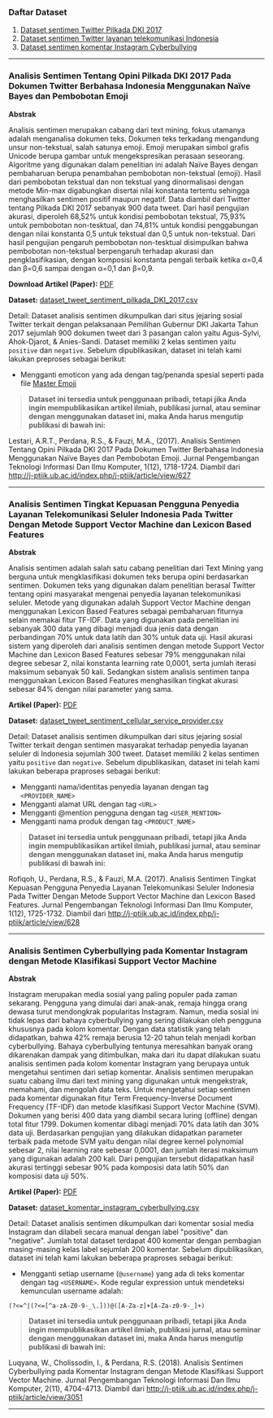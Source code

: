 ### Daftar Dataset
1. [Dataset sentimen Twitter Pilkada DKI 2017](#analisis-sentimen-tentang-opini-pilkada-dki-2017-pada-dokumen-twitter-berbahasa-indonesia-menggunakan-naïve-bayes-dan-pembobotan-emoji "Dataset sentimen Twitter Pilkada DKI 2017")
2. [Dataset sentimen Twitter layanan telekomunikasi Indonesia](#analisis-sentimen-tingkat-kepuasan-pengguna-penyedia-layanan-telekomunikasi-seluler-indonesia-pada-twitter-dengan-metode-support-vector-machine-dan-lexicon-based-features "Dataset sentimen Twitter layanan telekomunikasi Indonesia")
3. [Dataset sentimen komentar Instagram Cyberbullying](#analisis-sentimen-cyberbullying-pada-komentar-instagram-dengan-metode-klasifikasi-support-vector-machine "Dataset sentimen komentar Instagram Cyberbullying")

------------
### Analisis Sentimen Tentang Opini Pilkada DKI 2017 Pada Dokumen Twitter Berbahasa Indonesia Menggunakan Naïve Bayes dan Pembobotan Emoji

**Abstrak**

Analisis sentimen merupakan cabang dari text mining, fokus utamanya adalah menganalisa dokumen teks. Dokumen teks terkadang mengandung unsur non-tekstual, salah satunya emoji. Emoji merupakan simbol grafis Unicode berupa gambar untuk mengekspresikan perasaan seseorang. Algoritme yang digunakan dalam penelitian ini adalah Naïve Bayes dengan pembaharuan berupa penambahan pembobotan non-tekstual (emoji). Hasil dari pembobotan tekstual dan non tekstual yang dinormalisasi dengan metode Min-max digabungkan disertai nilai konstanta tertentu sehingga menghasilkan sentimen positif maupun negatif. Data diambil dari Twitter tentang Pilkada DKI 2017 sebanyak 900 data tweet. Dari hasil pengujian akurasi, diperoleh 68,52% untuk kondisi pembobotan tekstual, 75,93% untuk pembobotan non-tesktual, dan 74,81% untuk kondisi penggabungan dengan nilai konstanta 0,5 untuk tekstual dan 0,5 untuk non-tekstual. Dari hasil pengujian pengaruh pembobotan non-tesktual disimpulkan bahwa pembobotan non-tekstual berpengaruh terhadap akurasi dan pengklasifikasian, dengan komposisi konstanta pengali terbaik ketika α=0,4 dan β=0,6 sampai dengan α=0,1 dan β=0,9.

**Download Artikel (Paper):** [PDF](http://j-ptiik.ub.ac.id/index.php/j-ptiik/article/view/627/245 "PDF")

**Dataset:**
[dataset_tweet_sentiment_pilkada_DKI_2017.csv ](https://github.com/rizalespe/Dataset-Sentimen-Analisis-Bahasa-Indonesia/blob/master/dataset_tweet_sentiment_pilkada_DKI_2017.csv "dataset_tweet_sentiment_pilkada_DKI_2017.csv ")

Detail: Dataset analisis sentimen dikumpulkan dari situs jejaring sosial Twitter terkait dengan pelaksanaan Pemilihan Gubernur DKI Jakarta Tahun 2017 sejumlah 900 dokumen tweet dari 3 pasangan calon yaitu Agus-Sylvi, Ahok-Djarot, & Anies-Sandi. Dataset memiliki 2 kelas sentimen yaitu `positive` dan `negative`. Sebelum dipublikasikan, dataset ini telah kami lakukan preproses sebagai berikut:
- Mengganti emoticon yang ada dengan tag/penanda spesial seperti pada file [Master Emoji](https://github.com/rizalespe/Dataset-Sentimen-Analisis-Bahasa-Indonesia/blob/master/mater_emoji.csv "Master Emoji") 

>**Dataset ini tersedia untuk penggunaan pribadi, tetapi jika Anda ingin mempublikasikan artikel ilmiah, publikasi jurnal, atau seminar dengan menggunakan dataset ini, maka Anda harus mengutip publikasi di bawah ini:**

Lestari, A.R.T., Perdana, R.S., & Fauzi, M.A., (2017). Analisis Sentimen Tentang Opini Pilkada DKI 2017 Pada Dokumen Twitter Berbahasa Indonesia Menggunakan Naïve Bayes dan Pembobotan Emoji. Jurnal Pengembangan Teknologi Informasi Dan Ilmu Komputer, 1(12), 1718-1724. Diambil dari http://j-ptiik.ub.ac.id/index.php/j-ptiik/article/view/627

------------

### Analisis Sentimen Tingkat Kepuasan Pengguna Penyedia Layanan Telekomunikasi Seluler Indonesia Pada Twitter Dengan Metode Support Vector Machine dan Lexicon Based Features

**Abstrak**

Analisis sentimen adalah salah satu cabang penelitian dari Text Mining yang berguna untuk mengklasifikasi dokumen teks berupa opini berdasarkan sentimen. Dokumen teks yang digunakan dalam penelitian berasal Twitter tentang opini masyarakat mengenai penyedia layanan telekomunikasi seluler. Metode yang digunakan adalah Support Vector Machine dengan menggunakan Lexicon Based Features sebagai pembaharuan fiturnya selain memakai fitur TF-IDF. Data yang digunakan pada penelitian ini sebanyak 300 data yang dibagi menjadi dua jenis data dengan perbandingan 70% untuk data latih dan 30% untuk data uji. Hasil akurasi sistem yang diperoleh dari analisis sentimen dengan metode Support Vector Machine dan Lexicon Based Features sebesar 79% menggunakan nilai degree sebesar 2, nilai konstanta learning rate 0,0001, serta jumlah iterasi maksimum sebanyak 50 kali. Sedangkan sistem analisis sentimen tanpa menggunakan Lexicon Based Features menghasilkan tingkat akurasi sebesar 84% dengan nilai parameter yang sama.

**Artikel (Paper):** [PDF](http://j-ptiik.ub.ac.id/index.php/j-ptiik/article/view/628/246 "PDF")

**Dataset:**
[dataset_tweet_sentiment_cellular_service_provider.csv ](https://github.com/rizalespe/Indonesian-Sentiment-Analysis-Dataset/blob/master/dataset_tweet_sentiment_cellular_service_provider.csv "dataset_tweet_sentiment_cellular_service_provider.csv ")

Detail: Dataset analisis sentimen dikumpulkan dari situs jejaring sosial Twitter terkait dengan sentimen masyarakat terhadap penyedia layanan seluler di Indonesia sejumlah 300 tweet. Dataset memiliki 2 kelas sentimen yaitu `positive` dan `negative`. Sebelum dipublikasikan, dataset ini telah kami lakukan beberapa praproses sebagai berikut:
- Mengganti nama/identitas penyedia layanan dengan tag `<PROVIDER_NAME>`
- Mengganti alamat URL dengan tag `<URL>`
- Mengganti @mention pengguna dengan tag `<USER_MENTION>`
- Mengganti nama produk dengan tag `<PRODUCT_NAME>`


>**Dataset ini tersedia untuk penggunaan pribadi, tetapi jika Anda ingin mempublikasikan artikel ilmiah, publikasi jurnal, atau seminar dengan menggunakan dataset ini, maka Anda harus mengutip publikasi di bawah ini:**


Rofiqoh, U., Perdana, R.S., & Fauzi, M.A. (2017). Analisis Sentimen Tingkat Kepuasan Pengguna Penyedia Layanan Telekomunikasi Seluler Indonesia Pada Twitter Dengan Metode Support Vector Machine dan Lexicon Based Features. Jurnal Pengembangan Teknologi Informasi Dan Ilmu Komputer, 1(12), 1725-1732. Diambil dari http://j-ptiik.ub.ac.id/index.php/j-ptiik/article/view/628

------------
### Analisis Sentimen Cyberbullying pada Komentar Instagram dengan Metode Klasifikasi Support Vector Machine

**Abstrak**

Instagram merupakan media sosial yang paling populer pada zaman sekarang. Pengguna yang dimulai dari anak-anak, remaja hingga orang dewasa turut mendongkrak popularitas Instagram. Namun, media sosial ini tidak lepas dari bahaya cyberbullying yang sering dilakukan oleh pengguna khususnya pada kolom komentar.  Dengan data statistik yang telah didapatkan, bahwa 42% remaja berusia 12-20 tahun telah menjadi korban cyberbullying. Bahaya cyberbullying tentunya meresahkan banyak orang dikarenakan dampak yang ditimbulkan, maka dari itu dapat dilakukan suatu analisis sentimen pada kolom komentar Instagram yang berupaya untuk mengetahui sentimen dari setiap komentar. Analisis sentimen merupakan suatu cabang ilmu dari text mining yang digunakan untuk mengekstrak, memahami, dan mengolah data teks. Untuk mengetahui setiap sentimen pada komentar digunakan fitur Term Frequency-Inverse Document Frequency (TF-IDF) dan metode klasifikasi Support Vector Machine (SVM). Dokumen yang berisi 400 data yang diambil secara luring (offline) dengan total fitur 1799. Dokumen komentar dibagi menjadi 70% data latih dan 30% data uji. Berdasarkan pengujian yang dilakukan didapatkan parameter terbaik pada metode SVM yaitu dengan nilai degree kernel polynomial sebesar 2, nilai learning rate sebesar 0,0001, dan jumlah iterasi maksimum yang digunakan adalah 200 kali. Dari pengujian tersebut didapatkan hasil akurasi tertinggi sebesar 90% pada komposisi data latih 50% dan komposisi data uji 50%.

**Artikel (Paper):** [PDF](http://j-ptiik.ub.ac.id/index.php/j-ptiik/article/view/3051/1195 "PDF")

**Dataset:**
[dataset_komentar_instagram_cyberbullying.csv](https://github.com/rizalespe/Dataset-Sentimen-Analisis-Bahasa-Indonesia/blob/master/dataset_komentar_instagram_cyberbullying.csv "dataset_komentar_instagram_cyberbullying.csv")

Detail: Dataset analisis sentimen dikumpulkan dari komentar sosial media Instagram dan dilabeli secara manual dengan label "positive" dan "negative". Jumlah total dataset terdapat 400 komentar dengan pembagian masing-masing kelas label sejumlah 200 komentar. Sebelum dipublikasikan, dataset ini telah kami lakukan beberapa praproses sebagai berikut:
- Mengganti setiap username (`@username`) yang ada di teks komentar dengan tag `<USERNAME>`. Kode regular expression untuk mendeteksi kemunculan username adalah:
``` 
(?<=^|(?<=[^a-zA-Z0-9-_\.]))@([A-Za-z]+[A-Za-z0-9-_]+) 
```


>**Dataset ini tersedia untuk penggunaan pribadi, tetapi jika Anda ingin mempublikasikan artikel ilmiah, publikasi jurnal, atau seminar dengan menggunakan dataset ini, maka Anda harus mengutip publikasi di bawah ini:**


Luqyana, W., Cholissodin, I., & Perdana, R.S. (2018). Analisis Sentimen Cyberbullying pada Komentar Instagram dengan Metode Klasifikasi Support Vector Machine. Jurnal Pengembangan Teknologi Informasi Dan Ilmu Komputer, 2(11), 4704-4713. Diambil dari http://j-ptiik.ub.ac.id/index.php/j-ptiik/article/view/3051

------------
